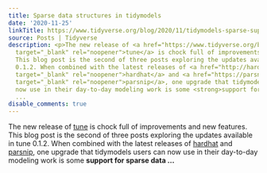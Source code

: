 ```yaml
---
title: Sparse data structures in tidymodels
date: '2020-11-25'
linkTitle: https://www.tidyverse.org/blog/2020/11/tidymodels-sparse-support/
source: Posts | Tidyverse
description: <p>The new release of <a href="https://www.tidyverse.org/blog/2020/11/tune-0-1-2/"
  target="_blank" rel="noopener">tune</a> is chock full of improvements and new features.
  This blog post is the second of three posts exploring the updates available in tune
  0.1.2. When combined with the latest releases of <a href="http://hardhat.tidymodels.org/"
  target="_blank" rel="noopener">hardhat</a> and <a href="https://parsnip.tidymodels.org/"
  target="_blank" rel="noopener">parsnip</a>, one upgrade that tidymodels users can
  now use in their day-to-day modeling work is some <strong>support for sparse data
  ...
disable_comments: true
---
```

<p>The new release of <a href="https://www.tidyverse.org/blog/2020/11/tune-0-1-2/" target="_blank" rel="noopener">tune</a> is chock full of improvements and new features. This blog post is the second of three posts exploring the updates available in tune 0.1.2. When combined with the latest releases of <a href="http://hardhat.tidymodels.org/" target="_blank" rel="noopener">hardhat</a> and <a href="https://parsnip.tidymodels.org/" target="_blank" rel="noopener">parsnip</a>, one upgrade that tidymodels users can now use in their day-to-day modeling work is some <strong>support for sparse data ...